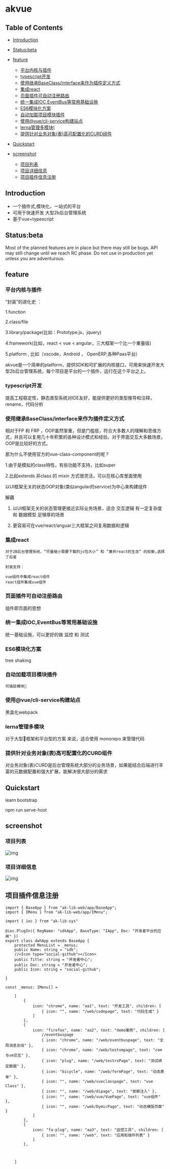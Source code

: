 # akvue

## Table of Contents

- [Introduction](#introduction)
- [Status:beta](#Status:beta)
- [feature](#feature)
  - [平台内核与插件](#平台内核与插件)
  - [typescript开发](#typescript开发)
  - [使用继承BaseClass/interface来作为插件定义方式](#使用继承BaseClass/interface来作为插件定义方式)
  - [集成react](#集成react)
  - [页面插件可自动注册路由](#页面插件可自动注册路由)
  - [统一集成IOC,EventBus等常用基础设施](#统一集成IOC,EventBus等常用基础设施)
  - [ES6模块化方案](#ES6模块化方案)
  - [自动加载项目模块插件](#自动加载项目模块插件)
  - [使用@vue/cli-service构建站点](#使用@vue/cli-service构建站点)
  - [lerna管理多模块)](#lerna管理多模块)
  - [提供针对业务对象(表)高可配置化的CURD组件](#提供针对业务对象(表)高可配置化的CURD组件)


- [Quickstart](#Quickstart)
- [screenshot](#screenshot)
  - [项目列表](#项目列表)
  - [项目详细信息](#项目详细信息)
  - [项目插件信息注册](#项目插件信息注册)

## Introduction

- 一个插件式,模块化，一站式的平台 
- 可用于快速开发 大型2b后台管理系统  
- 基于vue+typescript

## Status:beta

Most of the planned features are in place but there may still be bugs. API may still change until we reach RC phase. Do not use in production yet unless you are adventurous.


## feature

### 平台内核与插件

   “封装”的进化史 ： 

   1.function 

   2.class/file   

   3.library/package(比如：Prototype.js，jquery) 

   4.framework(比如，react < vue < angular，三大框架一个比一个重量级)

   5.platform  , 比如（vscode，Android ， OpenERP,各种Paas平台）

   akvue是一个简单的platform，提供SDK和可扩展的内核接口，可用来快速开发大型2b后台管理系统，每个项目是平台的一个插件，运行在这个平台之上。

   

###  typescript开发

   提高工程稳定性，静态类型系统对IDE友好，能提供更好的类型推导和注释，rename，代码分析
###  使用继承BaseClass/interface来作为插件定义方式

   相对于FP 和 FRP ，OOP虽然笨重，但是门槛低，符合大多数人的理解和思维方式，并且可以复用几十年积累的各种设计模式和经验。对于界面交互大多数场景，OOP是比较好的方式。

 那为什么不使用官方的vue-class-component的呢？

   1.由于是模拟的class特性，有些功能不支持，比如super

   2.比起extends 非class 的 mixin 方式很灵活，可以在核心库里面使用

  以UI框架无关的状态OOP对象(类似angular的service)为中心来构建组件

   解藕
   
   1. 以UI框架无关的状态管理更接近实际业务场景，适合 交互逻辑 有一定复杂度和 数据模型 足够厚的场景 

   2. 更容易可在vue/react/anguar三大框架之间复用数据和逻辑

###  集成react

    对于2B后台管理系统，“尽量缩小需要下载的js包大小” 和 “兼并react的生态” 的权衡,选择了后者

    封装支持：
    
    vue组件中集成react组件
    react组件集成vue组件

### 页面插件可自动注册路由

   组件即页面的思想

### 统一集成IOC,EventBus等常用基础设施

   统一基础设施，可以更好的做 监控 和 测试

### ES6模块化方案

   tree shaking 

### 自动加载项目模块插件

    可插拔模块

###  使用@vue/cli-service构建站点

   黑盒化webpack

###  lerna管理多模块

   对于大型框架和平台型的方案 来说，适合使用 monorepo 来管理代码

###  提供针对业务对象(表)高可配置化的CURD组件

   对业务对象(表)CURD是后台管理系统大部分的业务场景，如果能结合后端进行丰富的元数据配置和强大扩展，能解决很大部分的需求

## Quickstart

  
  learn bootstrap

  
  npm run serve-host

## screenshot

 ### 项目列表


![img](https://lusess123.github.io/akvue/img/applist.jpg)




 ### 项目详细信息

![img](https://lusess123.github.io/akvue/img/sdkapp.jpg)


  ## 项目插件信息注册

```
import { BaseApp } from "ak-lib-web/app/BaseApp";
import { IMenu } from "ak-lib-web/app/IMenu";

import { ioc } from "ak-lib-sys"

@ioc.PlugIn({ RegName: "sdkApp", BaseType: "IApp", Doc: "开发者平台的应用" })
export class dwhApp extends BaseApp {
    protected MenuList = _menus;
    public Name: string = "sdk";
    //<Icon type="social-github"></Icon>
    public Title: string = "开发者中心";
    public Doc: string = "开发者中心";
    public Icon: string = "social-github";

}

const _menus: IMenu[] =

    [
        {
            icon: "chrome", name: "aa1", text: "开发工具", children: [
                { icon: "", name: "/web/codepage", text: "代码生成" }
            ]
        },
        {
            icon: "firefox", name: "aa2", text: "demo案例", children: [
                //eventbuspage
                { icon: "chrome", name: "/web/eventbuspage", text: "全局消息总线" },
                { icon: "chrome", name: "/web/testvmpage", text: "com与vm交互" },
                { icon: "plug", name: "/web/testrxPage", text: "测试绑定数据" },
                { icon: "bicycle", name: "/web/formPage", text: "动态表单" },
                { icon: "", name: "/web/vueclasspage", text: "vue Class" },
                { icon: "", name: "/web/dipage", text: "依赖注入" },
                { icon: "", name: "/web/vue/VuePage", text: "vue组件" },
                { icon: "", name: "/web/DymicPage", text: "动态模版页面" }
            ]
        },
        {
            icon: "fa-plug", name: "aa3", text: "监控工具", children: [
                { icon: "", name: "/web", text: "应用和插件列表" }
            ]
        },



    ]

  ```